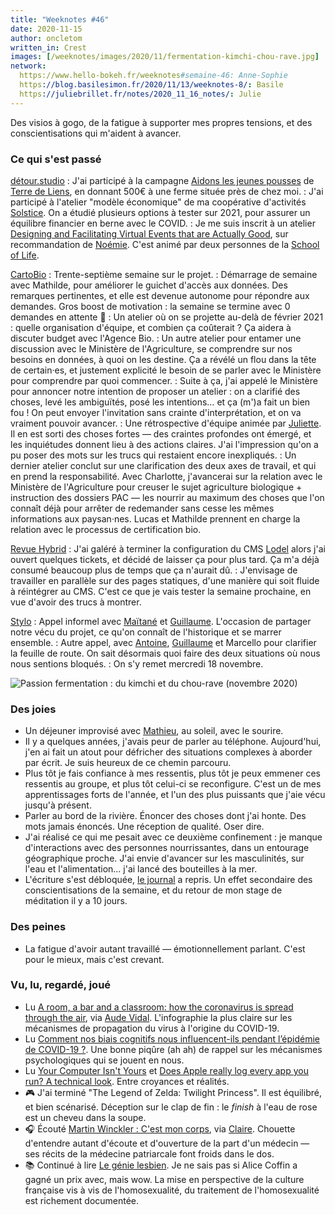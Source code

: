 ```yaml
---
title: "Weeknotes #46"
date: 2020-11-15
author: oncletom
written_in: Crest
images: [/weeknotes/images/2020/11/fermentation-kimchi-chou-rave.jpg]
network:
  https://www.hello-bokeh.fr/weeknotes#semaine-46: Anne-Sophie
  https://blog.basilesimon.fr/2020/11/13/weeknotes-8/: Basile
  https://juliebrillet.fr/notes/2020_11_16_notes/: Julie
---
```


Des visios à gogo, de la fatigue à supporter mes propres tensions, et des conscientisations qui m'aident à avancer.

<!--more-->

### Ce qui s'est passé

[détour.studio]
: J'ai participé à la campagne [Aidons les jeunes pousses](https://soutenir.terredeliens.org/aidonslesjeunespousses/) de [Terre de Liens](https://www.terredeliens.org/), en donnant 500€ à une ferme située près de chez moi.
: J'ai participé à l'atelier "modèle économique" de ma coopérative d'activités [Solstice]. On a étudié plusieurs options à tester sur 2021, pour assurer un équilibre financier en berne avec le COVID.
: Je me suis inscrit à un atelier [Designing and Facilitating Virtual Events that are Actually Good](https://www.eventbrite.com/e/designing-and-facilitating-virtual-events-that-are-actually-good-tickets-125082179165), sur recommandation de [Noémie]. C'est animé par deux personnes de la [School of Life](https://www.theschooloflife.com/).

[CartoBio]
: Trente-septième semaine sur le projet.
: Démarrage de semaine avec Mathilde, pour améliorer le guichet d'accès aux données. Des remarques pertinentes, et elle est devenue autonome pour répondre aux demandes. Gros boost de motivation : la semaine se termine avec 0 demandes en attente 🙌
: Un atelier où on se projette au-delà de février 2021 : quelle organisation d'équipe, et combien ça coûterait ? Ça aidera à discuter budget avec l'Agence Bio.
: Un autre atelier pour entamer une discussion avec le Ministère de l'Agriculture, se comprendre sur nos besoins en données, à quoi on les destine. Ça a révélé un flou dans la tête de certain·es, et justement explicité le besoin de se parler avec le Ministère pour comprendre par quoi commencer.
: Suite à ça, j'ai appelé le Ministère pour annoncer notre intention de proposer un atelier : on a clarifié des choses, levé les ambiguïtés, posé les intentions… et ça (m')a fait un bien fou ! On peut envoyer l'invitation sans crainte d'interprétation, et on va vraiment pouvoir avancer.
: Une rétrospective d'équipe animée par [Juliette](https://twitter.com/ju_net01). Il en est sorti des choses fortes — des craintes profondes ont émergé, et les inquiétudes donnent lieu à des actions claires. J'ai l'impression qu'on a pu poser des mots sur les trucs qui restaient encore inexpliqués.
: Un dernier atelier conclut sur une clarification des deux axes de travail, et qui en prend la responsabilité. Avec Charlotte, j'avancerai sur la relation avec le Ministère de l'Agriculture pour creuser le sujet agriculture biologique + instruction des dossiers PAC — les nourrir au maximum des choses que l'on connaît déjà pour arrêter de redemander sans cesse les mêmes informations aux paysan·nes. Lucas et Mathilde prennent en charge la relation avec le processus de certification bio.

[Revue Hybrid]
: J'ai galéré à terminer la configuration du CMS [Lodel](https://github.com/OpenEdition/lodel) alors j'ai ouvert quelques tickets, et décidé de laisser ça pour plus tard. Ça m'a déjà consumé beaucoup plus de temps que ça n'aurait dû.
: J'envisage de travailler en parallèle sur des pages statiques, d'une manière qui soit fluide à réintégrer au CMS. C'est ce que je vais tester la semaine prochaine, en vue d'avoir des trucs à montrer.

[Stylo]
: Appel informel avec [Maïtané](https://www.maiwann.net/) et [Guillaume]. L'occasion de partager notre vécu du projet, ce qu'on connaît de l'historique et se marrer ensemble.
: Autre appel, avec [Antoine], [Guillaume] et Marcello pour clarifier la feuille de route. On sait désormais quoi faire des deux situations où nous nous sentions bloqués.
: On s'y remet mercredi 18 novembre.

![](/weeknotes/images/2020/11/fermentation-kimchi-chou-rave.jpg "Passion fermentation : du kimchi et du chou-rave (novembre 2020)")

### Des joies

- Un déjeuner improvisé avec [Mathieu](http://mathieu.agopian.info/), au soleil, avec le sourire.
- Il y a quelques années, j'avais peur de parler au téléphone. Aujourd'hui, j'en ai fait un atout pour défricher des situations complexes à aborder par écrit. Je suis heureux de ce chemin parcouru.
- Plus tôt je fais confiance à mes ressentis, plus tôt je peux emmener ces ressentis au groupe, et plus tôt celui-ci se reconfigure. C'est un de mes apprentissages forts de l'année, et l'un des plus puissants que j'aie vécu jusqu'à présent.
- Parler au bord de la rivière. Énoncer des choses dont j'ai honte. Des mots jamais énoncés. Une réception de qualité. Oser dire.
- J'ai réalisé ce qui me pesait avec ce deuxième confinement : je manque d'interactions avec des personnes nourrissantes, dans un entourage géographique proche. J'ai envie d'avancer sur les masculinités, sur l'eau et l'alimentation… j'ai lancé des bouteilles à la mer.
- L'écriture s'est débloquée, [le journal](https://oncletom.io/categories/journal/) a repris. Un effet secondaire des conscientisations de la semaine, et du retour de mon stage de méditation il y a 10 jours.

### Des peines

- La fatigue d'avoir autant travaillé — émotionnellement parlant. C'est pour le mieux, mais c'est crevant.

### Vu, lu, regardé, joué

- Lu [A room, a bar and a classroom: how the coronavirus is spread through the air](https://english.elpais.com/society/2020-10-28/a-room-a-bar-and-a-class-how-the-coronavirus-is-spread-through-the-air.html), via [Aude Vidal](https://mastodon.acc.sunet.se/@aude_v). L'infographie la plus claire sur les mécanismes de propagation du virus à l'origine du COVID-19.
- Lu [Comment nos biais cognitifs nous influencent-ils pendant l’épidémie de COVID-19 ?](https://www.adioscorona.org/questions-reponses/2020-07-19-comment-nos-biais-cognitifs-nous-influencent-ils-pendant-l%E2%80%99%C3%A9pid%C3%A9mie-de-covid-19.html). Une bonne piqûre (ah ah) de rappel sur les mécanismes psychologiques qui se jouent en nous.
- Lu [Your Computer Isn't Yours](https://sneak.berlin/20201112/your-computer-isnt-yours/) et [Does Apple really log every app you run? A technical look](https://blog.jacopo.io/en/post/apple-ocsp/). Entre croyances et réalités.
- 🎮 J'ai terminé "The Legend of Zelda: Twilight Princess". Il est équilibré, et bien scénarisé. Déception sur le clap de fin : le _finish_ à l'eau de rose est un cheveu dans la soupe.
- 🎧 Écouté [Martin Winckler : C'est mon corps](https://shows.acast.com/podcastmetamorphose/episodes/129-martin-winckler-ceci-est-mon-corps), via [Claire](https://twitter.com/eClairPetreault). Chouette d'entendre autant d'écoute et d'ouverture de la part d'un médecin — ses récits de la médecine patriarcale font froids dans le dos.
- 📚 Continué à lire [Le génie lesbien](https://www.grasset.fr/livres/le-genie-lesbien-9782246821779). Je ne sais pas si Alice Coffin a gagné un prix avec, mais wow. La mise en perspective de la culture française vis à vis de l'homosexualité, du traitement de l'homosexualité est richement documentée.

[détour.studio]: /
[Solstice]: https://solstice.coop/
[Stylo]: https://github.com/EcrituresNumeriques/stylo
[CartoBio]: https://cartobio.org/
[Usine Vivante]: https://www.usinevivante.org
[Revue Hybrid]: https://www.puv-editions.fr/collections/hybrid.html
[Master 2 Design et Management de l'Innovation Interactive]: https://www.gobelins.fr/formation/mdi-design-et-management-de-l-innovation-interactive-cycle-2-lead-technique-ou-lead
[Master 2 Innovation & transformation numérique]: https://www.sciencespo.fr/ecole-management-innovation/fr/formations/innovation-transformation-numerique.html

[Noémie]: https://noemiegirard.co
[Sofia]: https://twitter.com/sofiaboulaarab
[Anne-Sophie]: https://hello-bokeh.fr
[Guillaume]: https://www.yuzutech.fr/
[Claire]: https://www.lassembleuse.fr/
[Antoine]: https://www.quaternum.net/
